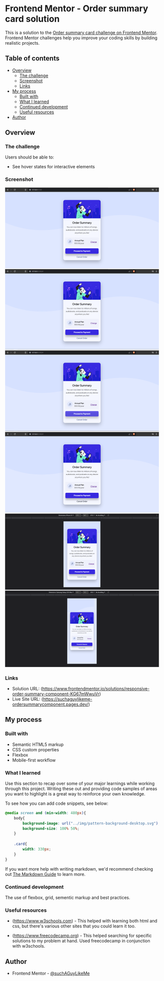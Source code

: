 # Frontend Mentor - Order summary card solution

This is a solution to the [Order summary card challenge on Frontend Mentor](https://www.frontendmentor.io/challenges/order-summary-component-QlPmajDUj). Frontend Mentor challenges help you improve your coding skills by building realistic projects. 

## Table of contents

- [Overview](#overview)
  - [The challenge](#the-challenge)
  - [Screenshot](#screenshot)
  - [Links](#links)
- [My process](#my-process)
  - [Built with](#built-with)
  - [What I learned](#what-i-learned)
  - [Continued development](#continued-development)
  - [Useful resources](#useful-resources)
- [Author](#author)

## Overview

### The challenge

Users should be able to:

- See hover states for interactive elements

### Screenshot

![desktop non active state](/screenshots/desktop.PNG)
![desktop change active state](/screenshots/desktopChanceActive.PNG)
![desktop proceed to payment active state](/screenshots/desktopProceedPaymentActive.PNG)
![desktop cancel order active state](/screenshots/desktopCancelOrderActive.PNG)
![mobile Iphone SE](/screenshots/mobileIphoneSe.PNG)
![mobile Samsung Galaxy S20](/screenshots/mobileSamsungGalaxyS20.PNG)

### Links

- Solution URL: (https://www.frontendmentor.io/solutions/responsive-order-summary-component-KG67mWwuVr)
- Live Site URL: (https://suchaguylikeme-ordersummarycomponent.pages.dev/)

## My process

### Built with

- Semantic HTML5 markup
- CSS custom properties
- Flexbox
- Mobile-first workflow

### What I learned

Use this section to recap over some of your major learnings while working through this project. Writing these out and providing code samples of areas you want to highlight is a great way to reinforce your own knowledge.

To see how you can add code snippets, see below:

```css
@media screen and (min-width: 480px){
    body{
        background-image: url("../img/pattern-background-desktop.svg");
        background-size: 100% 50%;
    }

    .card{
        width: 330px;
    }
}
```

If you want more help with writing markdown, we'd recommend checking out [The Markdown Guide](https://www.markdownguide.org/) to learn more.

### Continued development

The use of flexbox, grid, sementic markup and best practices.

### Useful resources

- (https://www.w3schools.com) - This helped with learning both html and css, but there's various other sites that you could learn it too.

- (https://www.freecodecamp.org) - This helped searching for specific solutions to my problem at hand. Used freecodecamp in conjunction with w3schools.

## Author

- Frontend Mentor - [@suchAGuyLikeMe](https://www.frontendmentor.io/profile/suchAGuyLikeMe)